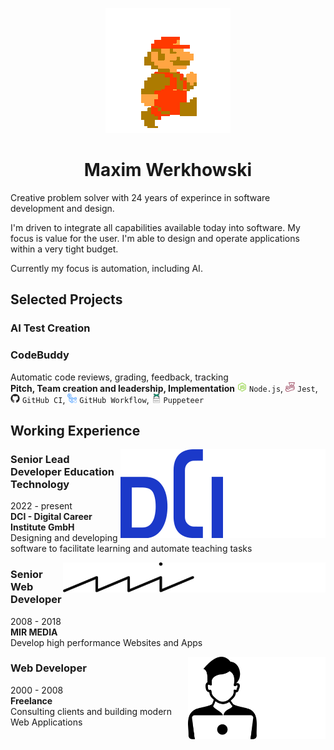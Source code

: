 <p align="center"><img src="assets/mario-walk.gif" /></p>

<h1 align="center">Maxim Werkhowski</h1>
Creative problem solver with 24 years of experince in software development and design.  

I'm driven to integrate all capabilities available today into software. My focus is value for the user. I'm able to design and operate applications within a very tight budget.  
  
Currently my focus is automation, including AI.

## Selected Projects


### AI Test Creation

### CodeBuddy
  Automatic code reviews, grading, feedback, tracking  
  **Pitch, Team creation and leadership, Implementation**
  <img src="assets/tech/Node.js.svg" style="height: 15px" /> `Node.js`,
  <img src="assets/tech/Jest.svg" style="height: 15px" /> `Jest`,
  <img src="assets/tech/GitHub.svg" style="height: 15px" /> `GitHub CI`,
  <img src="assets/tech/GitHub-Actions.svg" style="height: 15px" /> `GitHub Workflow`,
  <img src="assets/tech/puppeteer.svg" style="height: 15px" /> `Puppeteer`

## Working Experience
<img align="right" src="assets/dci.svg#gh-dark-mode-only" /><img align="right" src="assets/dci-light.svg#gh-light-mode-only" />

### Senior Lead Developer Education Technology
  2022 - present  
  **DCI - Digital Career Institute GmbH**  
  Designing and developing software to facilitate learning and automate teaching tasks
  
<img align="right" src="assets/mir.svg#gh-dark-mode-only" style="width: 210px" /><img align="right" src="assets/mir-light.svg#gh-light-mode-only" style="width: 210px" />

### Senior Web Developer
  2008 - 2018  
  **MIR MEDIA**  
  Develop high performance Websites and Apps
  
<img align="right" src="assets/freelance.svg#gh-dark-mode-only" style="width: 110px" /><img align="right" src="assets/freelance-light.svg#gh-light-mode-only" style="width: 110px" />

### Web Developer
  2000 - 2008  
  **Freelance**  
  Consulting clients and building modern Web Applications
